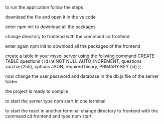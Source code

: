 to run the application follow the steps

download the file and open it in the vs code

enter npm init to download all the packages

change directory to frontend with the command cd frontend

enter again npm init to download all the packages of the frontend

create a table in your mysql server using the follwing command CREATE TABLE questions ( id int NOT NULL AUTO_INCREMENT, questions varchar(255), options JSON, required binary, PRIMARY KEY (id) );

now change the user,password and database in the db.js file of the server folder

the project is ready to compile

to start the server type npm start in one terminal

to start the react in another terminal change directory to frontend with the command cd frontend and type npm start
